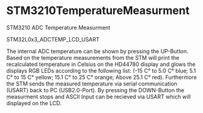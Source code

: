 # STM3210TemperatureMeasurment
STM3210 ADC Temperature Measurment

STM32L0x3_ADCTEMP_LCD_USART

The internal ADC temperature can be shown by pressing the UP-Button. Based on the temperature measurements from the STM will print the recalculated temperature in Celsius on the HD44780 display and glows the displays RGB LEDs according to the following list: (-15 C° to 5.0 C° blue; 5.1 C° to 15 C° yellow; 15.1 C° to 25 C° orange; Above 25.1 C° red). Furthermore the STM sends the measured temperature via serial communication (USART) back to PC (USB2.0-Port). By pressing the DOWN-Button the measurment stops and ASCII Input can be recieved via USART which will displayed on the LCD.
